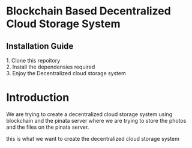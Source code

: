 
<h1>Blockchain Based Decentralized Cloud Storage System</h1>

<h2>Installation Guide</h2>
1. Clone this repoitory<br>
2. Install the dependensies required<br>
3. Enjoy the Decentralized cloud storage system

<br>

<h1>Introduction</h2>

We are trying to create a decentralized cloud storage system using blockchain and the pinata server where we are trying to store the photos and the files on the 
pinata server.

this is what we want to create the decentralized cloud storage system
